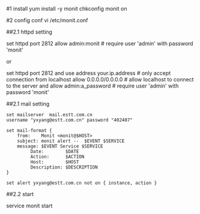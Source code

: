 #1 install
 yum install -y monit
 chkconfig monit on
 
#2 config conf
 vi /etc/monit.conf

##2.1 httpd setting

 set httpd port 2812
     allow admin:monit      # require user 'admin' with password 'monit'

 or

 set httpd port 2812 and
    use address your.ip.address  # only accept connection from localhost
    allow 0.0.0.0/0.0.0.0        # allow localhost to connect to the server and
    allow admin:a_password      # require user 'admin' with password 'monit'

##2.1 mail setting

    set mailserver  mail.estt.com.cn
    username "yxyang@estt.com.cn" password "402407"

    set mail-format {
        from:    Monit <monit@$HOST>
        subject: monit alert --  $EVENT $SERVICE
        message: $EVENT Service $SERVICE
             Date:        $DATE
             Action:      $ACTION
             Host:        $HOST
             Description: $DESCRIPTION
    }

    set alert yxyang@estt.com.cn not on { instance, action }

##2.2 start

 service monit start
